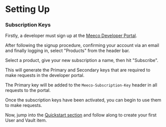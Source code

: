 # Setting Up

### Subscription Keys

Firstly, a developer must sign up at the [Meeco Developer Portal](http://dev.meeco.me/).

After following the signup procedure, confirming your account via an email and finally logging in, select "Products" from the header bar.

Select a product, give your new subscription a name, then hit "Subscribe".

This will generate the Primary and Secondary keys that are required to make requests in the developer portal.

The Primary key will be added to the `Meeco-Subscription-Key` header in all requests to the portal.

Once the subscription keys have been activated, you can begin to use them to make requests.

Now, jump into the [Quickstart section](quickstart.md) and follow along to create your first User and Vault item.



